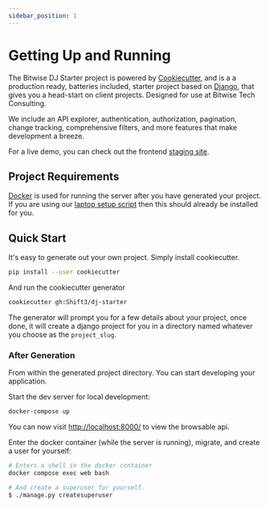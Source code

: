 ```yaml
---
sidebar_position: 1
---
```


# Getting Up and Running

The Bitwise DJ Starter project is powered by
[Cookiecutter](https://github.com/cookiecutter/cookiecutter), and is a a
production ready, batteries included, starter project based on
[Django](https://www.djangoproject.com/), that gives you a head-start on
client projects. Designed for use at Bitwise Tech Consulting.

We include an API explorer, authentication, authorization, pagination,
change tracking, comprehensive filters, and more features that make
development a breeze.

For a live demo, you can check out the frontend [staging
site](https://boilerplate-client-react.shift3sandbox.com).

## Project Requirements

[Docker](https://docs.docker.com/get-started/overview/) is used for running
the server after you have generated your project. If you are using our [laptop
setup script](https://github.com/shift3/laptop) then this should already be
installed for you.

## Quick Start

It's easy to generate out your own project. Simply install cookiecutter.
```bash
pip install --user cookiecutter
```

And run the cookiecutter generator
```bash
cookiecutter gh:Shift3/dj-starter
```

The generator will prompt you for a few details about your project, once done, it will create a django project for you in a directory named whatever you choose as the `project_slug`.

### After Generation

From within the generated project directory. You can start developing
your application.


Start the dev server for local development:

```bash
docker-compose up
```

You can now visit [http://localhost:8000/](http://localhost:8000) to view the
browsable api.

Enter the docker container (while the server is running), migrate, and create a
user for yourself:

```bash
# Enters a shell in the docker container
docker compose exec web bash

# And create a superuser for yourself.
$ ./manage.py createsuperuser
```


